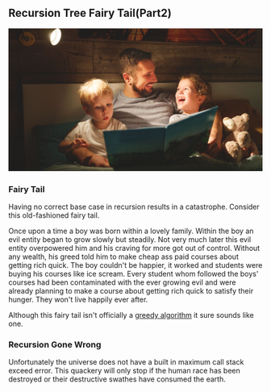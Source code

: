 ## Recursion Tree Fairy Tail(Part2)


<img src="./assets/bedtimestory.jpeg" />

### Fairy Tail
Having no correct base case in recursion results in a catastrophe. Consider this old-fashioned fairy tail.

Once upon a time a boy was born within a lovely family. Within the boy an evil entity began to grow slowly but steadily.
Not very much later this evil entity overpowered him and his craving for more got out of control. Without any wealth, his 
greed told him to make cheap ass paid courses about getting rich quick. The boy couldn't be happier, it worked and students were
buying his courses like ice scream. Every student whom followed the boys' courses had been contaminated with the ever growing evil
and were already planning to make a course about getting rich quick to satisfy their hunger. They won't live happily ever after.

Although this fairy tail isn't officially a [greedy algorithm](https://en.wikipedia.org/wiki/Greedy_algorithm) it sure sounds like one. 

### Recursion Gone Wrong

Unfortunately the universe does not have a built in maximum call stack exceed error. 
This quackery will only stop if the human race has been destroyed or their destructive swathes have consumed the
earth.




